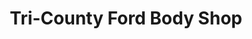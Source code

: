 ---
title: "Tri-County Ford Body Shop"
url: /keysville/tri-county-ford-body-shop/
shop: car repair
---